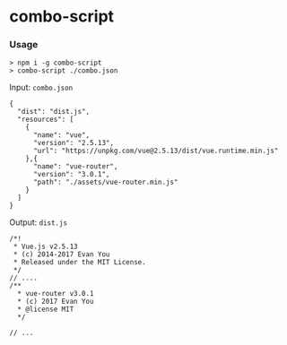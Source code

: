 # combo-script

### Usage

```
> npm i -g combo-script
> combo-script ./combo.json
```

Input: `combo.json`

```
{
  "dist": "dist.js",
  "resources": [
    {
      "name": "vue",
      "version": "2.5.13",
      "url": "https://unpkg.com/vue@2.5.13/dist/vue.runtime.min.js"
    },{
      "name": "vue-router",
      "version": "3.0.1",
      "path": "./assets/vue-router.min.js"
    }
  ]
}
```

Output: `dist.js`

```
/*!
 * Vue.js v2.5.13
 * (c) 2014-2017 Evan You
 * Released under the MIT License.
 */
// ....
/**
  * vue-router v3.0.1
  * (c) 2017 Evan You
  * @license MIT
  */

// ...
```
